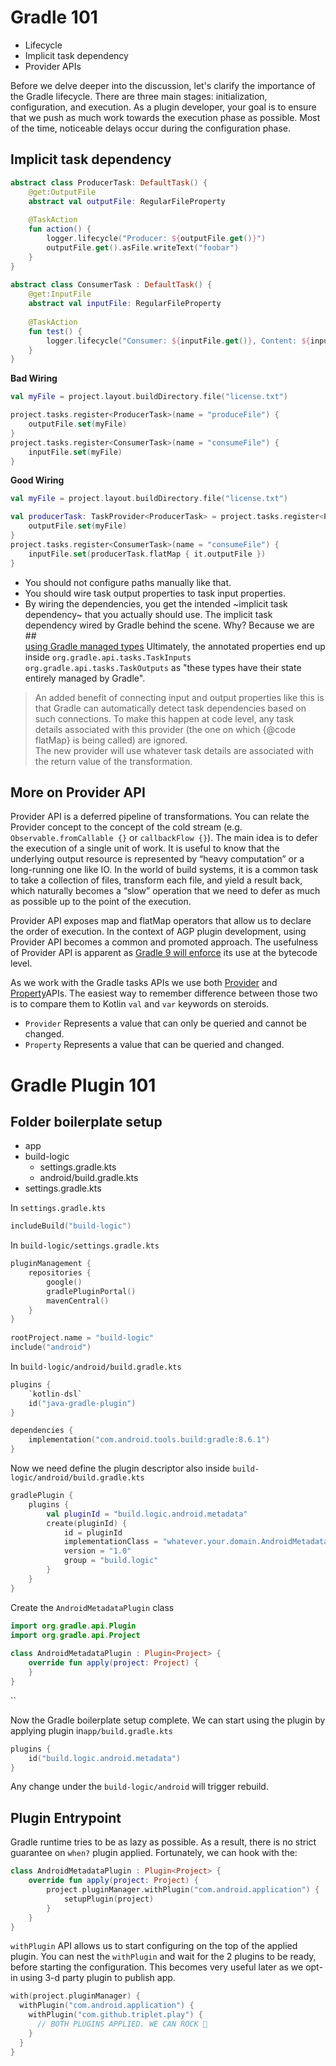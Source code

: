 # Gradle 101
* Lifecycle
* Implicit task dependency
* Provider APIs

Before we delve deeper into the discussion, let's clarify the importance of the Gradle lifecycle. There are three main stages: initialization, configuration, and execution. As a plugin developer, your goal is to ensure that we push as much work towards the execution phase as possible. Most of the time, noticeable delays occur during the configuration phase.

## Implicit task dependency

```kotlin
abstract class ProducerTask: DefaultTask() {  
    @get:OutputFile  
    abstract val outputFile: RegularFileProperty  
  
    @TaskAction  
    fun action() {  
        logger.lifecycle("Producer: ${outputFile.get()}")  
        outputFile.get().asFile.writeText("foobar")  
    }  
}  
  
abstract class ConsumerTask : DefaultTask() {  
    @get:InputFile  
    abstract val inputFile: RegularFileProperty  
  
    @TaskAction  
    fun test() {  
        logger.lifecycle("Consumer: ${inputFile.get()}, Content: ${inputFile.get().asFile.readText()}")  
    }  
}
```

**Bad Wiring**
```kotlin
val myFile = project.layout.buildDirectory.file("license.txt")

project.tasks.register<ProducerTask>(name = "produceFile") {  
    outputFile.set(myFile)  
}  
project.tasks.register<ConsumerTask>(name = "consumeFile") {  
    inputFile.set(myFile)  
}
```
**Good Wiring**
```kotlin
val myFile = project.layout.buildDirectory.file("license.txt")

val producerTask: TaskProvider<ProducerTask> = project.tasks.register<ProducerTask>(name = "produceFile") {  
    outputFile.set(myFile)  
}  
project.tasks.register<ConsumerTask>(name = "consumeFile") {  
    inputFile.set(producerTask.flatMap { it.outputFile })  
}
```

* You should not configure paths manually like that.  
* You should wire task output properties to task input properties.
* By wiring the dependencies, you get the intended ~implicit task dependency~ that you actually should use.
The implicit task dependency wired by Gradle behind the scene. Why? Because we are ## [  
using Gradle managed types](https://docs.gradle.org/current/userguide/properties_providers.html#managed_types)  Ultimately, the annotated properties end up inside 
`org.gradle.api.tasks.TaskInputs`
`org.gradle.api.tasks.TaskOutputs` as "these types have their state entirely managed by Gradle".

>An added benefit of connecting input and output properties like this is that Gradle can automatically detect task dependencies based on such connections. To make this happen at code level, any task  
  details associated with this provider (the one on which {@code flatMap} is being called) are ignored.  
  The new provider will use whatever task details are associated with the return value of the transformation.

## More on Provider API
Provider API is a deferred pipeline of transformations. You can relate the Provider concept to the concept of the cold stream (e.g. `Observable.fromCallable {}` or `callbackFlow {}`). The main idea is to defer the execution of a single unit of work. It is useful to know that the underlying output resource is represented by “heavy computation” or a long-running one like IO. In the world of build systems, it is a common task to take a collection of files, transform each file, and yield a result back, which naturally becomes a “slow” operation that we need to defer as much as possible up to the point of the execution.

Provider API exposes map and flatMap operators that allow us to declare the order of execution. In the context of AGP plugin development, using Provider API becomes a common and promoted approach. The usefulness of Provider API is apparent as [Gradle 9 will enforce](https://blog.gradle.org/road-to-gradle-9#lazy-apis-and-bytecode-transforms) its use at the bytecode level.

As we work with the Gradle tasks APIs we use both [Provider](https://docs.gradle.org/current/javadoc/org/gradle/api/provider/Provider.html) and  [Property](https://docs.gradle.org/current/javadoc/org/gradle/api/provider/Property.html)APIs. The easiest way to remember difference between those two is to compare them to Kotlin `val` and `var` keywords on steroids.
* `Provider` Represents a value that can only be queried and cannot be changed.
* `Property` Represents a value that can be queried and changed.
# Gradle Plugin 101
## Folder boilerplate setup
- app
- build-logic
	- settings.gradle.kts
	- android/build.gradle.kts
- settings.gradle.kts

In `settings.gradle.kts`
```kotlin
includeBuild("build-logic")
```
In `build-logic/settings.gradle.kts`
```kotlin
pluginManagement {  
    repositories {  
        google()  
        gradlePluginPortal()  
        mavenCentral()  
    }  
}  
  
rootProject.name = "build-logic"
include("android")
```
In `build-logic/android/build.gradle.kts`
```kotlin
plugins {  
    `kotlin-dsl`  
    id("java-gradle-plugin")  
}

dependencies {
	implementation("com.android.tools.build:gradle:8.6.1")
}
```
Now we need define the plugin descriptor also inside `build-logic/android/build.gradle.kts`
```kotlin
gradlePlugin {  
    plugins {  
        val pluginId = "build.logic.android.metadata"  
        create(pluginId) {  
            id = pluginId  
            implementationClass = "whatever.your.domain.AndroidMetadataPlugin"  
            version = "1.0"  
            group = "build.logic"  
        }  
    }
}
```
Create the `AndroidMetadataPlugin` class
```kotlin
import org.gradle.api.Plugin  
import org.gradle.api.Project  
  
class AndroidMetadataPlugin : Plugin<Project> {  
    override fun apply(project: Project) {
    }  
}
```
``

Now the Gradle boilerplate setup complete. We can start using the plugin by applying plugin in`app/build.gradle.kts`
```kotlin
plugins {  
    id("build.logic.android.metadata")
}
```
Any change under the `build-logic/android` will trigger rebuild.
## Plugin Entrypoint
Gradle runtime tries to be as lazy as possible. As a result, there is no strict guarantee on `when?` plugin applied. Fortunately, we can hook with the:
```kotlin
class AndroidMetadataPlugin : Plugin<Project> {  
    override fun apply(project: Project) {
		project.pluginManager.withPlugin("com.android.application") {  
		    setupPlugin(project)  
		}
	}
}
```
`withPlugin` API allows us to start configuring on the top of the applied plugin. You can nest the `withPlugin` and wait for the 2 plugins to be ready, before starting the configuration. This becomes very useful later as we opt-in using 3-d party plugin to publish app.
```kotlin
with(project.pluginManager) {
  withPlugin("com.android.application") {
    withPlugin("com.github.triplet.play") {
      // BOTH PLUGINS APPLIED. WE CAN ROCK 🤘
    }
  }
}
```

